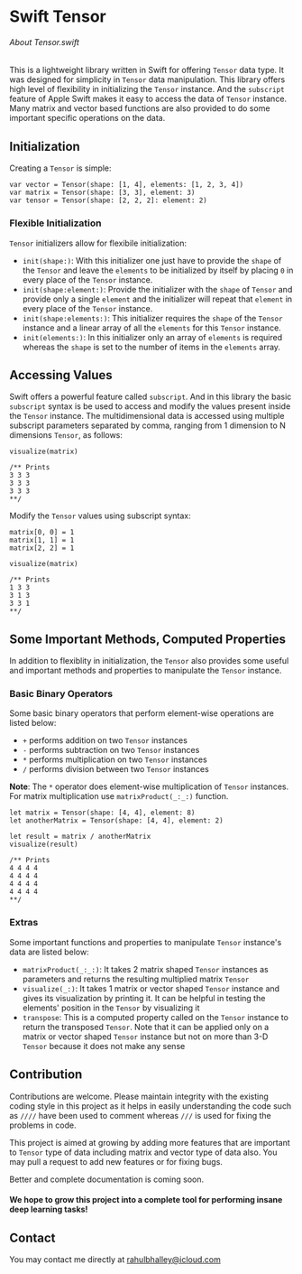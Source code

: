 # Swift Tensor

###### About Tensor.swift

This is a lightweight library written in Swift for offering `Tensor` data type. It was designed for simplicity in `Tensor` data manipulation. This library offers high level of flexibility in initializing the `Tensor` instance. And the `subscript` feature of Apple Swift makes it easy to access the data of `Tensor` instance. Many matrix and vector based functions are also provided to do some important specific operations on the data. 


## Initialization

Creating a `Tensor` is simple:

```
var vector = Tensor(shape: [1, 4], elements: [1, 2, 3, 4])
var matrix = Tensor(shape: [3, 3], element: 3)
var tensor = Tensor(shape: [2, 2, 2]: element: 2)
```

### Flexible Initialization

`Tensor` initializers allow for flexibile initialization:
* `init(shape:)`: With this initializer one just have to provide the `shape` of the `Tensor` and leave the `elements` to be initialized by itself by placing `0` in every place of the `Tensor` instance.
* `init(shape:element:)`: Provide the initializer with the `shape` of `Tensor` and provide only a single `element` and the initializer will repeat that `element` in every place of the `Tensor` instance.
* `init(shape:elements:)`: This initializer requires the `shape` of the `Tensor` instance and a linear array of all the `elements` for this `Tensor` instance.
* `init(elements:)`: In this initializer only an array of `elements` is required whereas the `shape` is set to the number of items in the `elements` array.


## Accessing Values

Swift offers a powerful feature called `subscript`. And in this library the basic `subscript` syntax is be used to access and modify the values present inside the `Tensor` instance. The multidimensional data is accessed using multiple subscript parameters separated by comma, ranging from 1 dimension to N dimensions `Tensor`, as follows:

```
visualize(matrix)

/** Prints
3 3 3
3 3 3
3 3 3
**/
```

Modify the `Tensor` values using subscript syntax:

```
matrix[0, 0] = 1
matrix[1, 1] = 1
matrix[2, 2] = 1

visualize(matrix)

/** Prints
1 3 3
3 1 3
3 3 1
**/
```


## Some Important Methods, Computed Properties

In addition to flexiblity in initialization, the `Tensor` also provides some useful and important methods and properties to manipulate the `Tensor` instance.

### Basic Binary Operators

Some basic binary operators that perform element-wise operations are listed below:

* `+` performs addition on two `Tensor` instances
* `-` performs subtraction on two `Tensor` instances
* `*` performs multiplication on two `Tensor` instances
* `/` performs division between two `Tensor` instances

**Note**: The `*` operator does element-wise multiplication of `Tensor` instances. For matrix multiplication use `matrixProduct(_:_:)` function.

```
let matrix = Tensor(shape: [4, 4], element: 8)
let anotherMatrix = Tensor(shape: [4, 4], element: 2)

let result = matrix / anotherMatrix
visualize(result)

/** Prints
4 4 4 4 
4 4 4 4 
4 4 4 4 
4 4 4 4
**/
```

### Extras

Some important functions and properties to manipulate `Tensor` instance's data are listed below:

* `matrixProduct(_:_:)`: It takes 2 matrix shaped `Tensor` instances as parameters and returns the resulting multiplied matrix `Tensor`
* `visualize(_:)`: It takes 1 matrix or vector shaped `Tensor` instance and gives its visualization by printing it. It can be helpful in testing the elements' position in the `Tensor` by visualizing it
* `transpose`: This is a computed property called on the `Tensor` instance to return the transposed `Tensor`. Note that it can be applied only on a matrix or vector shaped `Tensor` instance but not on more than 3-D `Tensor` because it does not make any sense


## Contribution

Contributions are welcome. Please maintain integrity with the existing coding style in this project as it helps in easily understanding the code such as `////` have been used to comment whereas `///` is used for fixing the problems in code.

This project is aimed at growing by adding more features that are important to `Tensor` type of data including matrix and vector type of data also. You may pull a request to add new features or for fixing bugs. 

Better and complete documentation is coming soon.

#### We hope to grow this project into a complete tool for performing insane deep learning tasks!

## Contact 

You may contact me directly at [rahulbhalley@icloud.com](rahulbhalley@icloud.com)
